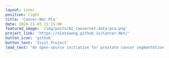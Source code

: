 ```yaml
---
layout: inner
position: right
title: 'Cancer-Net PCa'
date: 2024-11-03 21:15:00
featured_image: '/img/posts/02_cancernet-data-pca.png'
project_link: 'https://alexswong.github.io/Cancer-Net/'
button_icon: 'github'
button_text: 'Visit Project'
lead_text: "An open-source initiative for prostate cancer segmentation and clinical significance delineation using MRI images, computer vision and generative AI models"
---
```

